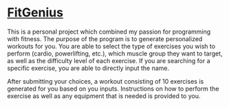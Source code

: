 # [FitGenius](https://fitgenius1.netlify.app/)

This is a personal project which combined my passion for programming with fitness. The purpose of the program is to generate personalized workouts for you. You are able to select the type of exercises you wish to perform (cardio, powerlifting, etc.), which muscle group they want to target, as well as the difficulty level of each exercise. If you are searching for a specific exercise, you are able to directly input the name. 

After submitting your choices, a workout consisting of 10 exercises is generated for you based on you inputs. Instructions on how to perform the exercise as well as any equipment that is needed is provided to you.
